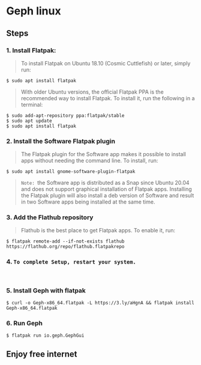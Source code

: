 # Geph linux

## Steps

### 1. Install Flatpak:

> To install Flatpak on Ubuntu 18.10 (Cosmic Cuttlefish) or later, simply run:

```
$ sudo apt install flatpak
```

> With older Ubuntu versions, the official Flatpak PPA is the recommended way to install Flatpak. To install it, run the following in a terminal:

```
$ sudo add-apt-repository ppa:flatpak/stable
$ sudo apt update
$ sudo apt install flatpak
```

### 2. Install the Software Flatpak plugin

> The Flatpak plugin for the Software app makes it possible to install apps without needing the command line. To install, run:

```
$ sudo apt install gnome-software-plugin-flatpak
```

> `Note: `the Software app is distributed as a Snap since Ubuntu 20.04 and does not support graphical installation of Flatpak apps. Installing the Flatpak plugin will also install a deb version of Software and result in two Software apps being installed at the same time.

### 3. Add the Flathub repository

> Flathub is the best place to get Flatpak apps. To enable it, run:

```
$ flatpak remote-add --if-not-exists flathub https://flathub.org/repo/flathub.flatpakrepo
```

### 4. `To complete Setup, restart your system.`

<br/>

### 5. Install Geph with flatpak

```
$ curl -o Geph-x86_64.flatpak -L https://3.ly/aHgnA && flatpak install Geph-x86_64.flatpak
```

### 6. Run Geph

```
$ flatpak run io.geph.GephGui
```

## Enjoy free internet
